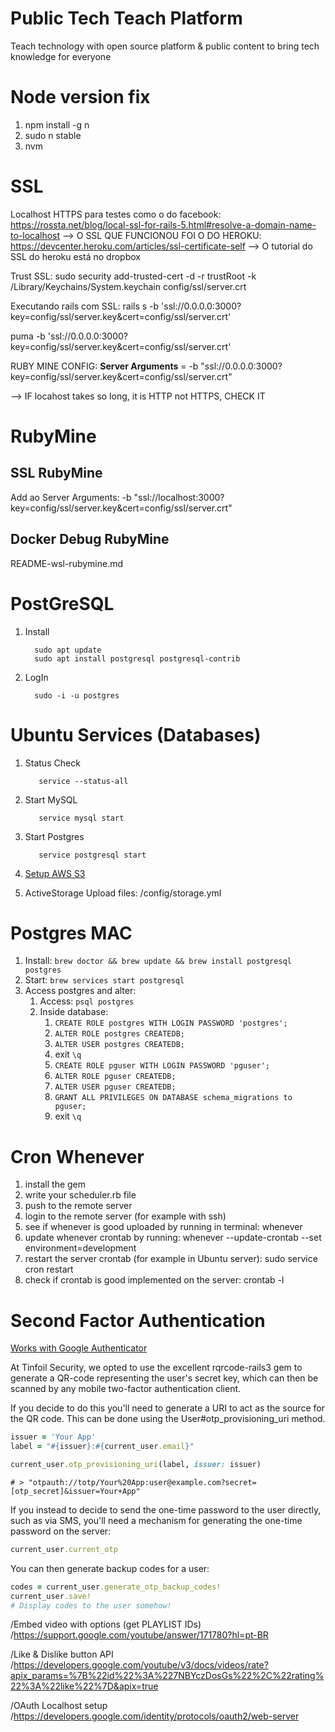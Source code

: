 # Public Tech Teach Platform
Teach technology with open source platform & public content to bring tech knowledge for everyone

# Node version fix

1. npm install -g n
2. sudo n stable
3. nvm

# SSL
Localhost HTTPS para testes como o do facebook: https://rossta.net/blog/local-ssl-for-rails-5.html#resolve-a-domain-name-to-localhost
--> O SSL QUE FUNCIONOU FOI O DO HEROKU: https://devcenter.heroku.com/articles/ssl-certificate-self
--> O tutorial do SSL do heroku está no dropbox

Trust SSL: sudo security add-trusted-cert -d -r trustRoot -k /Library/Keychains/System.keychain config/ssl/server.crt

Executando rails com SSL: rails s -b 'ssl://0.0.0.0:3000?key=config/ssl/server.key&cert=config/ssl/server.crt'

puma -b 'ssl://0.0.0.0:3000?key=config/ssl/server.key&cert=config/ssl/server.crt'

RUBY MINE CONFIG: __Server Arguments__ = -b "ssl://0.0.0.0:3000?key=config/ssl/server.key&cert=config/ssl/server.crt"

--> IF locahost takes so long, it is HTTP not HTTPS, CHECK IT

# RubyMine

## SSL RubyMine
Add ao Server Arguments: -b "ssl://localhost:3000?key=config/ssl/server.key&cert=config/ssl/server.crt"

## Docker Debug RubyMine
README-wsl-rubymine.md

# PostGreSQL

1. Install
    ```shell
      sudo apt update
      sudo apt install postgresql postgresql-contrib
    ```
1. LogIn
    ```shell
      sudo -i -u postgres
    ```

# Ubuntu Services (Databases) 

1. Status Check
   ```shell
      service --status-all
   ```
1. Start MySQL
   ```shell
      service mysql start
   ```
1. Start Postgres
   ```shell
      service postgresql start
   ```
1. [Setup AWS S3](https://devcenter.heroku.com/articles/s3)

1. ActiveStorage Upload files: /config/storage.yml

# Postgres MAC

1. Install: ``` brew doctor && brew update && brew install postgresql postgres ```
1. Start: ``` brew services start postgresql ```
1. Access postgres and alter:
   1. Access: ``` psql postgres ```
   1. Inside database:
      1. ``` CREATE ROLE postgres WITH LOGIN PASSWORD 'postgres'; ```
      1. ``` ALTER ROLE postgres CREATEDB; ```
      1. ``` ALTER USER postgres CREATEDB; ```
      1. exit ``` \q ```
      1. ``` CREATE ROLE pguser WITH LOGIN PASSWORD 'pguser'; ```
      1. ``` ALTER ROLE pguser CREATEDB; ```
      1. ``` ALTER USER pguser CREATEDB; ```
      1. ``` GRANT ALL PRIVILEGES ON DATABASE schema_migrations to pguser; ```
      1. exit ``` \q ```

# Cron Whenever
1. install the gem
1. write your scheduler.rb file
1. push to the remote server
1. login to the remote server (for example with ssh)
1. see if whenever is good uploaded by running in terminal: whenever
1. update whenever crontab by running:  whenever --update-crontab --set environment=development
1. restart the server crontab (for example in Ubuntu server): sudo service cron restart
1. check if crontab is good implemented on the server: crontab -l

# Second Factor Authentication

[Works with Google Authenticator](https://github.com/tinfoil/devise-two-factor)

At Tinfoil Security, we opted to use the excellent rqrcode-rails3 gem to generate a QR-code representing the user's secret key, which can then be scanned by any mobile two-factor authentication client.

If you decide to do this you'll need to generate a URI to act as the source for the QR code. This can be done using the User#otp_provisioning_uri method.
```ruby
issuer = 'Your App'
label = "#{issuer}:#{current_user.email}"

current_user.otp_provisioning_uri(label, issuer: issuer)
```

``` # > "otpauth://totp/Your%20App:user@example.com?secret=[otp_secret]&issuer=Your+App" ```

If you instead to decide to send the one-time password to the user directly, such as via SMS, you'll need a mechanism for generating the one-time password on the server:
```ruby
current_user.current_otp
```

You can then generate backup codes for a user:
```ruby
codes = current_user.generate_otp_backup_codes!
current_user.save!
# Display codes to the user somehow!
```

/Embed video with options (get PLAYLIST IDs)
/https://support.google.com/youtube/answer/171780?hl=pt-BR

/Like & Dislike button API
/https://developers.google.com/youtube/v3/docs/videos/rate?apix_params=%7B%22id%22%3A%227NBYczDosGs%22%2C%22rating%22%3A%22like%22%7D&apix=true

/OAuth Localhost setup
/https://developers.google.com/identity/protocols/oauth2/web-server

